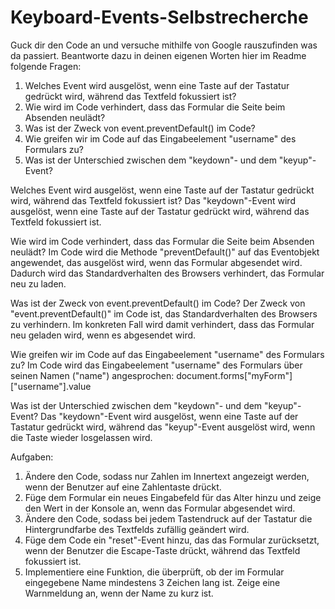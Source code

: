 # Keyboard-Events-Selbstrecherche
Guck dir den Code an und versuche mithilfe von Google rauszufinden was da passiert. Beantworte dazu in deinen eigenen Worten hier im Readme folgende Fragen: 

1. Welches Event wird ausgelöst, wenn eine Taste auf der Tastatur gedrückt wird, während das Textfeld fokussiert ist?
2. Wie wird im Code verhindert, dass das Formular die Seite beim Absenden neulädt?
3. Was ist der Zweck von event.preventDefault() im Code?
4. Wie greifen wir im Code auf das Eingabeelement "username" des Formulars zu?
5. Was ist der Unterschied zwischen dem "keydown"- und dem "keyup"-Event?


Welches Event wird ausgelöst, wenn eine Taste auf der Tastatur gedrückt wird, während das Textfeld fokussiert ist?
Das "keydown"-Event wird ausgelöst, wenn eine Taste auf der Tastatur gedrückt wird, während das Textfeld fokussiert ist.

Wie wird im Code verhindert, dass das Formular die Seite beim Absenden neulädt?
Im Code wird die Methode "preventDefault()" auf das Eventobjekt angewendet, das ausgelöst wird, wenn das Formular abgesendet wird. Dadurch wird das Standardverhalten des Browsers verhindert, das Formular neu zu laden.

Was ist der Zweck von event.preventDefault() im Code?
Der Zweck von "event.preventDefault()" im Code ist, das Standardverhalten des Browsers zu verhindern. Im konkreten Fall wird damit verhindert, dass das Formular neu geladen wird, wenn es abgesendet wird.

Wie greifen wir im Code auf das Eingabeelement "username" des Formulars zu?
Im Code wird das Eingabeelement "username" des Formulars über seinen Namen ("name") angesprochen: document.forms["myForm"]["username"].value

Was ist der Unterschied zwischen dem "keydown"- und dem "keyup"-Event?
Das "keydown"-Event wird ausgelöst, wenn eine Taste auf der Tastatur gedrückt wird, während das "keyup"-Event ausgelöst wird, wenn die Taste wieder losgelassen wird.


Aufgaben:
1. Ändere den Code, sodass nur Zahlen im Innertext angezeigt werden, wenn der Benutzer auf eine Zahlentaste drückt.
2. Füge dem Formular ein neues Eingabefeld für das Alter hinzu und zeige den Wert in der Konsole an, wenn das Formular abgesendet wird.
3. Ändere den Code, sodass bei jedem Tastendruck auf der Tastatur die Hintergrundfarbe des Textfelds zufällig geändert wird.
4. Füge dem Code ein "reset"-Event hinzu, das das Formular zurücksetzt, wenn der Benutzer die Escape-Taste drückt, während das Textfeld fokussiert ist.
5. Implementiere eine Funktion, die überprüft, ob der im Formular eingegebene Name mindestens 3 Zeichen lang ist. Zeige eine Warnmeldung an, wenn der Name zu kurz ist.
